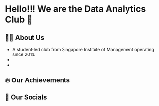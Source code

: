 # Hello!!! We are the Data Analytics Club 👋

## 👨‍💻 About Us
* A student-led club from Singapore Institute of Management operating since 2014.
*
*

## 🔥 Our Achievements

## 👯 Our Socials
